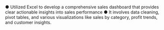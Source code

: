 ●	Utilized Excel to develop a comprehensive sales dashboard that provides clear actionable insights into sales performance
●	It involves data cleaning, pivot tables, and various visualizations like sales by category, profit trends, and customer insights.
